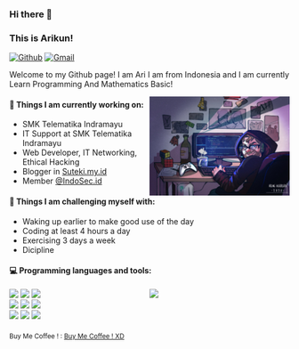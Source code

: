### Hi there 👋 
### This is Arikun!

[![Github](https://img.shields.io/badge/-Github-000?style=flat&logo=Github&logoColor=white)](https://github.com/imyhacker)
[![Gmail](https://img.shields.io/badge/-Gmail-c14438?style=flat&logo=Gmail&logoColor=white)](mailto:arifarhan1602a@gmail.com)

Welcome to my Github page! I am Ari I am from Indonesia and I am currently Learn Programming And Mathematics Basic!  

<img align="right" alt="img" src="https://github.com/FernandoRoldan93/FernandoRoldan93/blob/master/cover_image.jpg" width="50%" height="auto" />


#### 🌱 Things I am currently working on: 
- SMK Telematika Indramayu  
- IT Support at SMK Telematika Indramayu
- Web Developer, IT Networking, Ethical Hacking
- Blogger in <a href="https://suteki.my.id" target="_blank">Suteki.my.id</a> 
- Member <a href="https://github.com/indosec-id" target="_blank">@IndoSec.id</a>

#### :muscle: Things I am challenging myself with:
- Waking up earlier to make good use of the day
- Coding at least 4 hours a day
- Exercising 3 days a week
- Dicipline

#### :computer: Programming languages and tools: 
<p>
	<img width="50%" align="right" src="https://github-readme-stats.vercel.app/api?username=imyhacker&show_icons=true&hide_border=true" />

<code><img width="10%" src="https://www.vectorlogo.zone/logos/laravel/laravel-ar21.svg"></code>
<code><img width="10%" src="https://www.vectorlogo.zone/logos/php/php-ar21.svg"></code>
<code><img width="8%" src="https://www.vectorlogo.zone/logos/nodejs/nodejs-ar21.svg"></code>
<br />
<code><img width="10%" src="https://www.vectorlogo.zone/logos/w3_html5/w3_html5-ar21.svg"></code>
<code><img width="10%" src="https://www.vectorlogo.zone/logos/getbootstrap/getbootstrap-ar21.svg"></code>
<code><img width="10%" src="https://www.vectorlogo.zone/logos/cisco/cisco-ar21.svg"></code>
<br />
<code><img width="10%" src="https://www.vectorlogo.zone/logos/linux/linux-ar21.svg"></code>
<code><img width="10%" src="https://www.vectorlogo.zone/logos/visualstudio_code/visualstudio_code-ar21.svg"></code>
<code><img width="10%" src="https://www.vectorlogo.zone/logos/git-scm/git-scm-ar21.svg"></code>
</p>

<sub>Buy Me Coffee ! : <a href="https://trakteer.id/arkun666" target="_blank"> Buy Me Coffee ! XD </a></sub>
